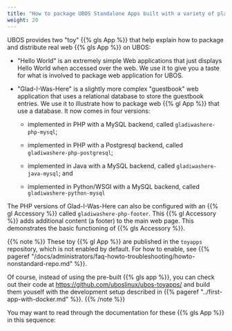 ```yaml
---
title: "How to package UBOS Standalone Apps built with a variety of platforms"
weight: 20
---
```


UBOS provides two "toy" {{% gls App %}} that help explain how to package and distribute
real web {{% gls App %}} on UBOS:

* "Hello World" is an extremely simple Web applications that just displays Hello World
  when accessed over the web. We use it to give you a taste for what is involved to
  package web application for UBOS.

* "Glad-I-Was-Here" is a slightly more complex "guestbook" web application that uses a
  relational database to store the guestbook entries. We use it to illustrate how to package
  web {{% gl App %}} that use a database. It now comes in four versions:

  * implemented in PHP with a MySQL backend, called ``gladiwashere-php-mysql``;

  * implemented in PHP with a Postgresql backend, called ``gladiwashere-php-postgresql``;

  * implemented in Java with a MySQL backend, called ``gladiwashere-java-mysql``; and

  * implemented in Python/WSGI with a MySQL backend, called ``gladiwashere-python-mysql``

The PHP versions of Glad-I-Was-Here can also be configured with an {{% gl Accessory %}} called
``gladiwashere-php-footer``. This {{% gl Accessory %}} adds additional content (a footer) to the main
web page. This demonstrates the basic functioning of {{% gls Accessory %}}.

{{% note %}}
These toy {{% gl App %}} are published in the ``toyapps`` repository, which is not enabled
by default. For how to enable,
see {{% pageref "/docs/administrators/faq-howto-troubleshooting/howto-nonstandard-repo.md" %}}.

Of course, instead of using the pre-built {{% gls app %}}, you can check out their code
at https://github.com/uboslinux/ubos-toyapps/ and build them youself with the development
setup described in {{% pageref "../first-app-with-docker.md" %}}.
{{% /note %}}

You may want to read through the documentation for these {{% gls App %}} in this sequence:
